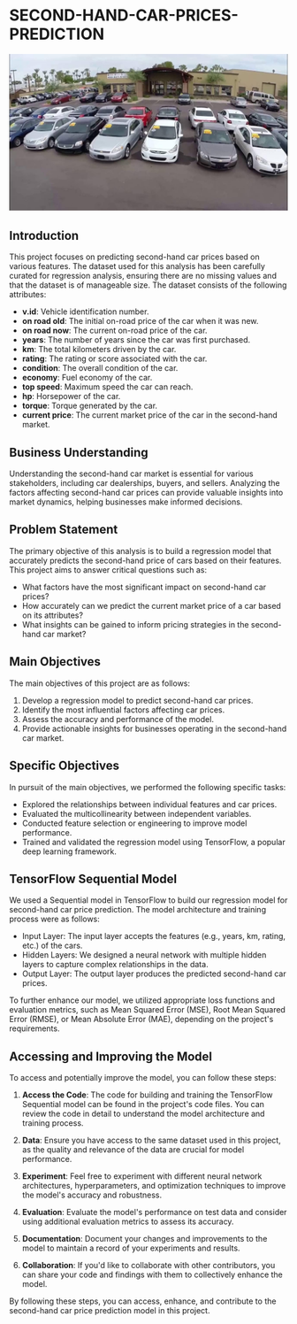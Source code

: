 # SECOND-HAND-CAR-PRICES-PREDICTION
![cars](max.jpg)
## Introduction

This project focuses on predicting second-hand car prices based on various features. The dataset used for this analysis has been carefully curated for regression analysis, ensuring there are no missing values and that the dataset is of manageable size. The dataset consists of the following attributes:

- **v.id**: Vehicle identification number.
- **on road old**: The initial on-road price of the car when it was new.
- **on road now**: The current on-road price of the car.
- **years**: The number of years since the car was first purchased.
- **km**: The total kilometers driven by the car.
- **rating**: The rating or score associated with the car.
- **condition**: The overall condition of the car.
- **economy**: Fuel economy of the car.
- **top speed**: Maximum speed the car can reach.
- **hp**: Horsepower of the car.
- **torque**: Torque generated by the car.
- **current price**: The current market price of the car in the second-hand market.

## Business Understanding

Understanding the second-hand car market is essential for various stakeholders, including car dealerships, buyers, and sellers. Analyzing the factors affecting second-hand car prices can provide valuable insights into market dynamics, helping businesses make informed decisions.

## Problem Statement

The primary objective of this analysis is to build a regression model that accurately predicts the second-hand price of cars based on their features. This project aims to answer critical questions such as:

- What factors have the most significant impact on second-hand car prices?
- How accurately can we predict the current market price of a car based on its attributes?
- What insights can be gained to inform pricing strategies in the second-hand car market?

## Main Objectives

The main objectives of this project are as follows:

1. Develop a regression model to predict second-hand car prices.
2. Identify the most influential factors affecting car prices.
3. Assess the accuracy and performance of the model.
4. Provide actionable insights for businesses operating in the second-hand car market.

## Specific Objectives

In pursuit of the main objectives, we performed the following specific tasks:

- Explored the relationships between individual features and car prices.
- Evaluated the multicollinearity between independent variables.
- Conducted feature selection or engineering to improve model performance.
- Trained and validated the regression model using TensorFlow, a popular deep learning framework.

## TensorFlow Sequential Model

We used a Sequential model in TensorFlow to build our regression model for second-hand car price prediction. The model architecture and training process were as follows:

- Input Layer: The input layer accepts the features (e.g., years, km, rating, etc.) of the cars.
- Hidden Layers: We designed a neural network with multiple hidden layers to capture complex relationships in the data.
- Output Layer: The output layer produces the predicted second-hand car prices.

To further enhance our model, we utilized appropriate loss functions and evaluation metrics, such as Mean Squared Error (MSE), Root Mean Squared Error (RMSE), or Mean Absolute Error (MAE), depending on the project's requirements.

## Accessing and Improving the Model

To access and potentially improve the model, you can follow these steps:

1. **Access the Code**: The code for building and training the TensorFlow Sequential model can be found in the project's code files. You can review the code in detail to understand the model architecture and training process.

2. **Data**: Ensure you have access to the same dataset used in this project, as the quality and relevance of the data are crucial for model performance.

3. **Experiment**: Feel free to experiment with different neural network architectures, hyperparameters, and optimization techniques to improve the model's accuracy and robustness.

4. **Evaluation**: Evaluate the model's performance on test data and consider using additional evaluation metrics to assess its accuracy.

5. **Documentation**: Document your changes and improvements to the model to maintain a record of your experiments and results.

6. **Collaboration**: If you'd like to collaborate with other contributors, you can share your code and findings with them to collectively enhance the model.

By following these steps, you can access, enhance, and contribute to the second-hand car price prediction model in this project.